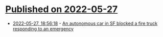 # [Published on 2022-05-27](index.md)

* [2022-05-27, 18:56:18](https://news.ycombinator.com/item?id=31533412) - [An autonomous car in SF blocked a fire truck responding to an emergency](https://www.wired.com/story/cruise-fire-truck-block-san-francisco-autonomous-vehicles/)

